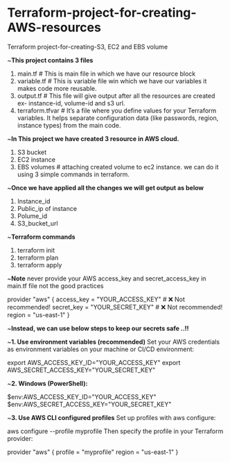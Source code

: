 # Terraform-project-for-creating-AWS-resources
Terraform project-for-creating-S3, EC2 and EBS volume

~**This project contains 3 files**
1. main.tf          # This is main file in which we have our resource block
2. variable.tf      # This is variable file win which we have our variables it makes code more reusable.
3. output.tf        # This  file will give output after all the resources are created ex- instance-id, volume-id and s3 url.
4. terraform.tfvar  # It’s a file where you define values for your Terraform variables. It helps separate configuration data (like passwords, region, instance types) from the main code.

~**In This project we have created 3 resource in AWS cloud.**
1. S3 bucket
2. EC2 instance
3. EBS volumes # attaching created volume to ec2 instance.
we can do it using 3 simple commands in terraform.

~**Once we have applied all the changes we will get output as below**
1. Instance_id
2. Public_ip of instance
3. Polume_id
4. S3_bucket_url

~**Terraform commands**
1. terraform init
2. terraform plan
3. terraform apply

~**Note** never provide your AWS access_key and secret_access_key in main.tf file not the good practices

provider "aws" {
  access_key = "YOUR_ACCESS_KEY"      # ❌ Not recommended!
  secret_key = "YOUR_SECRET_KEY"      # ❌ Not recommended!
  region     = "us-east-1"
}

~**Instead, we can use below steps to keep our secrets safe ..!!**

~**1. Use environment variables (recommended)**
Set your AWS credentials as environment variables on your machine or CI/CD environment:

export AWS_ACCESS_KEY_ID="YOUR_ACCESS_KEY"
export AWS_SECRET_ACCESS_KEY="YOUR_SECRET_KEY"

~**2. Windows (PowerShell):**

$env:AWS_ACCESS_KEY_ID="YOUR_ACCESS_KEY"
$env:AWS_SECRET_ACCESS_KEY="YOUR_SECRET_KEY"

~**3. Use AWS CLI configured profiles**
Set up profiles with aws configure:

aws configure --profile myprofile
Then specify the profile in your Terraform provider:

provider "aws" {
  profile = "myprofile"
  region  = "us-east-1"
}

